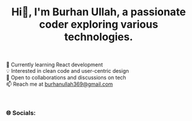 <div align="center">

<h1>
  Hi👋, I'm Burhan Ullah, a passionate coder exploring various technologies.
</h1>

</div>

<br>

🌱 Currently learning React development <br>
💡 Interested in clean code and user-centric design <br>
🤝 Open to collaborations and discussions on tech <br>
📫 Reach me at burhanullah369@gmail.com <br>

<br>

<h3>
  🌐 Socials:
</h3>
<a href="https://www.linkedin.com/in/burhan-ullah-479052219">
<img src="https://camo.githubusercontent.com/f17ba9730c27e5f1230325b94c8b68bbf3115d32650866f6e3d0ade68201beea/68747470733a2f2f696d672e736869656c64732e696f2f62616467652f4c696e6b6564496e2d2532333030373742352e7376673f6c6f676f3d6c696e6b6564696e266c6f676f436f6c6f723d7768697465" alt="" />
</a>
